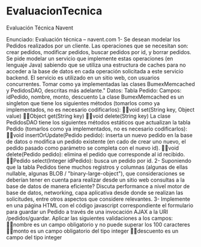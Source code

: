 # EvaluacionTecnica
Evaluación Técnica Navent

Enunciado:
Evaluación técnica – navent.com
1- Se desean modelar los Pedidos realizados por un cliente. Las operaciones que se
necesitan son: crear pedidos, modificar pedidos, buscar pedidos por id, y borrar pedidos.
Se pide modelar un servicio que implemente estas operaciones (en lenguaje Java)
sabiendo que se utiliza una estructura de caches para no acceder a la base de datos en
cada operación solicitada a este servicio backend. El servicio es utilizado en un sitio web,
con usuarios concurrentes. Tomar como ya implementadas las clases BumexMemcached y
PedidosDAO, descritas más adelante."
Datos:
Tabla Pedido:
Campos: idPedido, nombre, monto, descuento
La clase BumexMemcached es un singleton que tiene los siguientes métodos (tomarlos
como ya implementados, no es necesario codificarlos):
void set(String key, Object value)
Object get(String key)
void delete(String key)
La clase PedidosDAO tiene los siguientes métodos estáticos que actualizan la tabla Pedido
(tomarlos como ya implementados, no es necesario codificarlos):
void insertOrUpdate(Pedido pedido): inserta un nuevo pedido en la base de datos o
modifica un pedido existente (en cado de crear uno nuevo, el pedido pasado como
parámetro se completa con el nuevo id).
void delete(Pedido pedido): elimina el pedido que corresponde al id recibido.
Pedido select(Integer idPedido): busca un pedido por id.
2- Suponiendo que la tabla Pedidos tiene muchos registros y columnas (algunas de ellas
nullable, algunas BLOB / "binary-large-object"), que consideraciones se deberían tener en
cuenta para realizar desde un sitio web consultas a la base de datos de manera
eficiente? Discuta performance a nivel motor de base de datos, networking, capa
aplicativa desde donde se realizan las solicitudes, entre otros aspectos que considere
relevantes.
3- Implemente en una página HTML con el código javascript correspondiente el formulario
para guardar un Pedido a través de una invocación AJAX a la URI /pedidos/guardar.
Aplicar las siguientes validaciones a los campos:
nombre es un campo obligatorio y no puede superar los 100 caracteres
monto es un campo obligatorio del tipo integer
descuento es un campo del tipo integer
